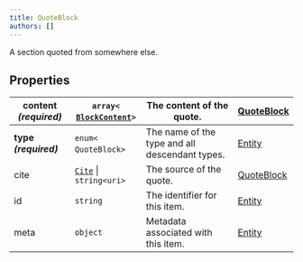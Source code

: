 ```yaml
---
title: QuoteBlock
authors: []
---
```


A section quoted from somewhere else. 

## Properties

| **content _(required)_** | `array<`​[`BlockContent`](./BlockContent.html)​`>` | The content of the quote.                      | [QuoteBlock](./QuoteBlock.html) |
| ------------------------ | -------------------------------------------------- | ---------------------------------------------- | ------------------------------- |
| **type _(required)_**    | `enum<`​`QuoteBlock`​`>`                           | The name of the type and all descendant types. | [Entity](./Entity.html)         |
| cite                     | [`Cite`](./Cite.html) \| `string<uri>`             | The source of the quote.                       | [QuoteBlock](./QuoteBlock.html) |
| id                       | `string`                                           | The identifier for this item.                  | [Entity](./Entity.html)         |
| meta                     | `object`                                           | Metadata associated with this item.            | [Entity](./Entity.html)         |
